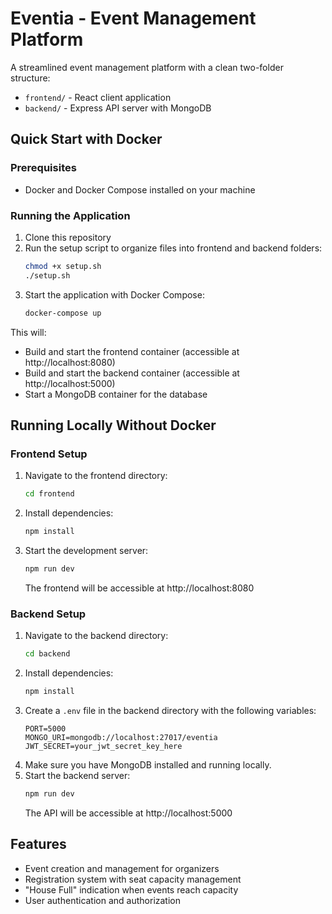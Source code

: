 
# Eventia - Event Management Platform

A streamlined event management platform with a clean two-folder structure:
- `frontend/` - React client application
- `backend/` - Express API server with MongoDB

## Quick Start with Docker

### Prerequisites
- Docker and Docker Compose installed on your machine

### Running the Application
1. Clone this repository
2. Run the setup script to organize files into frontend and backend folders:
   ```bash
   chmod +x setup.sh
   ./setup.sh
   ```
3. Start the application with Docker Compose:
   ```bash
   docker-compose up
   ```

This will:
- Build and start the frontend container (accessible at http://localhost:8080)
- Build and start the backend container (accessible at http://localhost:5000)
- Start a MongoDB container for the database

## Running Locally Without Docker

### Frontend Setup
1. Navigate to the frontend directory:
   ```bash
   cd frontend
   ```
2. Install dependencies:
   ```bash
   npm install
   ```
3. Start the development server:
   ```bash
   npm run dev
   ```
   The frontend will be accessible at http://localhost:8080

### Backend Setup
1. Navigate to the backend directory:
   ```bash
   cd backend
   ```
2. Install dependencies:
   ```bash
   npm install
   ```
3. Create a `.env` file in the backend directory with the following variables:
   ```
   PORT=5000
   MONGO_URI=mongodb://localhost:27017/eventia
   JWT_SECRET=your_jwt_secret_key_here
   ```
4. Make sure you have MongoDB installed and running locally.
5. Start the backend server:
   ```bash
   npm run dev
   ```
   The API will be accessible at http://localhost:5000

## Features
- Event creation and management for organizers
- Registration system with seat capacity management
- "House Full" indication when events reach capacity
- User authentication and authorization
